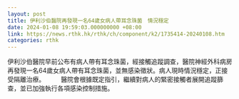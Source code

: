 ```yaml
---
layout: post
title: 伊利沙伯醫院再發現一名64歲女病人帶耳念珠菌　情況穩定
date: 2024-01-08 19:59:03.000000000 +08:00
link: https://news.rthk.hk/rthk/ch/component/k2/1735414-20240108.htm
categories: rthk
---
```


伊利沙伯醫院早前公布有病人帶有耳念珠菌，經接觸追蹤調查，醫院神經外科病房再發現一名64歲女病人帶有耳念珠菌，並無感染徵狀。病人現時情況穩定，正接受隔離治療。
　　 
醫院會根據既定指引，繼續對病人的緊密接觸者展開追蹤篩查，並已加強執行各項感染控制措施。
